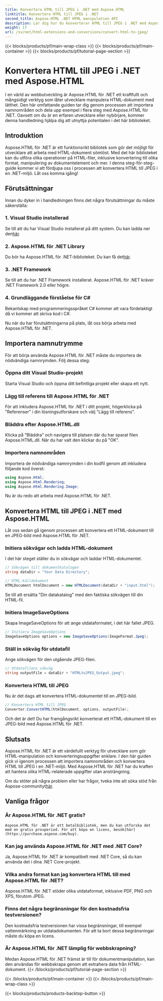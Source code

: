 ```yaml
---
title: Konvertera HTML till JPEG i .NET med Aspose.HTML
linktitle: Konvertera HTML till JPEG i .NET
second_title: Aspose.HTML .NET HTML manipulation API
description: Lär dig hur du konverterar HTML till JPEG i .NET med Aspose.HTML för .NET. En steg-för-steg-guide för att utnyttja kraften i Aspose.HTML för .NET.
weight: 17
url: /sv/net/html-extensions-and-conversions/convert-html-to-jpeg/
---
```


{{< blocks/products/pf/main-wrap-class >}}
{{< blocks/products/pf/main-container >}}
{{< blocks/products/pf/tutorial-page-section >}}

# Konvertera HTML till JPEG i .NET med Aspose.HTML


I en värld av webbutveckling är Aspose.HTML för .NET ett kraftfullt och mångsidigt verktyg som låter utvecklare manipulera HTML-dokument med lätthet. Den här omfattande guiden tar dig genom processen att importera namnområden och dela upp exempel i flera steg med Aspose.HTML för .NET. Oavsett om du är en erfaren utvecklare eller nybörjare, kommer denna handledning hjälpa dig att utnyttja potentialen i det här biblioteket.

## Introduktion

Aspose.HTML för .NET är ett funktionsrikt bibliotek som gör det möjligt för utvecklare att arbeta med HTML-dokument sömlöst. Med det här biblioteket kan du utföra olika operationer på HTML-filer, inklusive konvertering till olika format, manipulering av dokumentelement och mer. I denna steg-för-steg-guide kommer vi att fördjupa oss i processen att konvertera HTML till JPEG i en .NET-miljö. Låt oss komma igång!

## Förutsättningar

Innan du dyker in i handledningen finns det några förutsättningar du måste säkerställa:

### 1. Visual Studio installerad
 Se till att du har Visual Studio installerat på ditt system. Du kan ladda ner den[här](https://visualstudio.microsoft.com/downloads/).

### 2. Aspose.HTML för .NET Library
 Du bör ha Aspose.HTML för .NET-biblioteket. Du kan få det[här](https://releases.aspose.com/html/net/).

### 3. .NET Framework
Se till att du har .NET Framework installerat. Aspose.HTML för .NET kräver .NET Framework 2.0 eller högre.

### 4. Grundläggande förståelse för C#
Bekantskap med programmeringsspråket C# kommer att vara fördelaktigt då vi kommer att skriva kod i C#.

Nu när du har förutsättningarna på plats, låt oss börja arbeta med Aspose.HTML för .NET.

## Importera namnutrymme

För att börja använda Aspose.HTML för .NET måste du importera de nödvändiga namnrymden. Följ dessa steg:

### Öppna ditt Visual Studio-projekt

Starta Visual Studio och öppna ditt befintliga projekt eller skapa ett nytt.

### Lägg till referens till Aspose.HTML för .NET

För att inkludera Aspose.HTML för .NET i ditt projekt, högerklicka på "Referenser" i din lösningsutforskare och välj "Lägg till referens".

### Bläddra efter Aspose.HTML.dll

Klicka på "Bläddra" och navigera till platsen där du har sparat filen Aspose.HTML.dll. När du har valt den klickar du på "OK".

### Importera namnområden

Importera de nödvändiga namnrymden i din kodfil genom att inkludera följande kod överst:

```csharp
using Aspose.Html;
using Aspose.Html.Rendering;
using Aspose.Html.Rendering.Image;
```

Nu är du redo att arbeta med Aspose.HTML för .NET.

## Konvertera HTML till JPEG i .NET med Aspose.HTML

Låt oss sedan gå igenom processen att konvertera ett HTML-dokument till en JPEG-bild med Aspose.HTML för .NET.

### Initiera sökvägar och ladda HTML-dokument

I det här steget ställer du in sökvägar och laddar HTML-dokumentet.

```csharp
// Sökvägen till dokumentkatalogen
string dataDir = "Your Data Directory";

// HTML-källdokument
HTMLDocument htmlDocument = new HTMLDocument(dataDir + "input.html");
```

Se till att ersätta "Din datakatalog" med den faktiska sökvägen till din HTML-fil.

### Initiera ImageSaveOptions

Skapa ImageSaveOptions för att ange utdataformatet, i det här fallet JPEG.

```csharp
// Initiera ImageSaveOptions
ImageSaveOptions options = new ImageSaveOptions(ImageFormat.Jpeg);
```

### Ställ in sökväg för utdatafil

Ange sökvägen för den utgående JPEG-filen.

```csharp
// Utdatafilens sökväg
string outputFile = dataDir + "HTMLtoJPEG_Output.jpeg";
```

### Konvertera HTML till JPEG

Nu är det dags att konvertera HTML-dokumentet till en JPEG-bild.

```csharp
// Konvertera HTML till JPEG
Converter.ConvertHTML(htmlDocument, options, outputFile);
```

Och det är det! Du har framgångsrikt konverterat ett HTML-dokument till en JPEG-bild med Aspose.HTML för .NET.

## Slutsats

Aspose.HTML för .NET är ett värdefullt verktyg för utvecklare som gör HTML-manipulation och konverteringsuppgifter enklare. I den här guiden gick vi igenom processen att importera namnområden och konvertera HTML till JPEG i en .NET-miljö. Med Aspose.HTML för .NET har du kraften att hantera olika HTML-relaterade uppgifter utan ansträngning.

 Om du stöter på några problem eller har frågor, tveka inte att söka stöd från Aspose-communityt[här](https://forum.aspose.com/).

## Vanliga frågor

### Är Aspose.HTML för .NET gratis?
    Aspose.HTML för .NET är ett betalbibliotek, men du kan utforska det med en gratis provperiod. För att köpa en licens, besök[här](https://purchase.aspose.com/buy).

### Kan jag använda Aspose.HTML för .NET med .NET Core?
   Ja, Aspose.HTML för .NET är kompatibelt med .NET Core, så du kan använda det i dina .NET Core-projekt.

### Vilka andra format kan jag konvertera HTML till med Aspose.HTML för .NET?
   Aspose.HTML för .NET stöder olika utdataformat, inklusive PDF, PNG och XPS, förutom JPEG.

### Finns det några begränsningar för den kostnadsfria testversionen?
   Den kostnadsfria testversionen har vissa begränsningar, till exempel vattenmärkning av utdatadokumenten. För att ta bort dessa begränsningar måste du köpa en licens.

### Är Aspose.HTML för .NET lämplig för webbskrapning?
   Medan Aspose.HTML för .NET främst är till för dokumentmanipulation, kan den användas för webbskrapa genom att extrahera data från HTML-dokument.
{{< /blocks/products/pf/tutorial-page-section >}}

{{< /blocks/products/pf/main-container >}}
{{< /blocks/products/pf/main-wrap-class >}}

{{< blocks/products/products-backtop-button >}}
